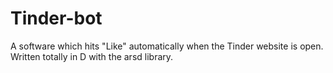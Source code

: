 # Tinder-bot
A software which hits "Like" automatically when the Tinder website is open. Written totally in D with the arsd library.
